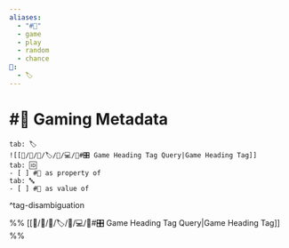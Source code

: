 ```yaml
---
aliases:
  - "#🎲"
  - game
  - play
  - random
  - chance
📁:
  - 🏷️
---
```

# #🎲 Gaming Metadata

```tabs
tab: 🏷️
![[📁/🧠/🏁/🏷️/📁/💻/🎲#🎛️ Game Heading Tag Query|Game Heading Tag]]
tab: 🆔
- [ ] #🎲 as property of
tab: 🔤
- [ ] #🎲 as value of 
```

^tag-disambiguation

%%
[[📁/🧠/🏁/🏷️/📁/💻/🎲#🎛️ Game Heading Tag Query|Game Heading Tag]]
%%